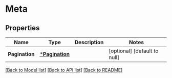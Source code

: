 # Meta

## Properties
Name | Type | Description | Notes
------------ | ------------- | ------------- | -------------
**Pagination** | [***Pagination**](Pagination.md) |  | [optional] [default to null]

[[Back to Model list]](../README.md#documentation-for-models) [[Back to API list]](../README.md#documentation-for-api-endpoints) [[Back to README]](../README.md)

